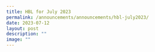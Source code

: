 ```yaml
---
title: HBL for July 2023
permalink: /announcements/announcements/hbl-july2023/
date: 2023-07-12
layout: post
description: ""
image: ""
---
```

